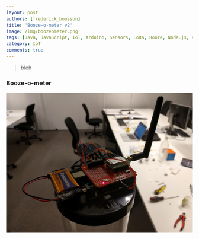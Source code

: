 ```yaml
---
layout: post
authors: [frederick_bousson]
title: 'Booze-o-meter v2'
image: /img/boozeometer.png
tags: [Java, JavaScript, IoT, Arduino, Sensors, LoRa, Booze, Node.js, Proximus,]
category: IoT
comments: true
---
```


>bleh

### Booze-o-meter

<p style="text-align: center;">
  <img alt="boozeometer-closeup" src="/img/boozeometer/closeup.jpg">
</p>


